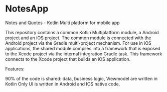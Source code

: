 # NotesApp
Notes and Quotes - Kotlin Multi platform for mobile app

This repository contains a common Kotlin Multiplatform module, a Android project and an iOS project. 
The common module is connected with the Android project via the Gradle multi-project mechanism. For use in iOS applications, the shared module compiles into a framework that is exposed to the Xcode project via the internal integration Gradle task. 
This framework connects to the Xcode project that builds an iOS application.

Features:

90% of the code is shared: data, business logic, Viewmodel are written in Kotlin
Only UI is written in Android and IOS native code.


